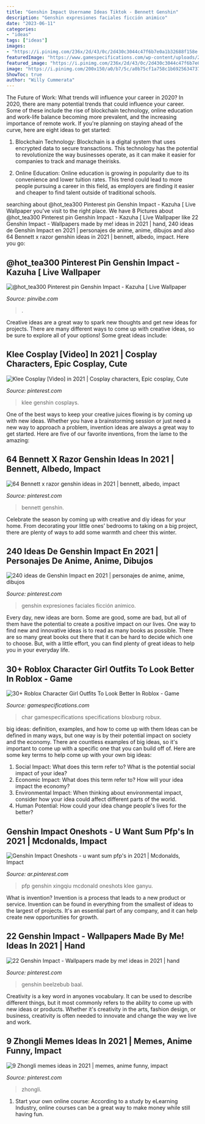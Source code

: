 ```yaml
---
title: "Genshin Impact Username Ideas Tiktok - Bennett Genshin"
description: "Genshin expresiones faciales ficción animico"
date: "2023-06-11"
categories:
- "ideas"
tags: ["ideas"]
images:
- "https://i.pinimg.com/236x/2d/43/0c/2d430c3044c47f6b7e0a1b32688f158e.jpg"
featuredImage: "https://www.gamespecifications.com/wp-content/uploads/2020/10/Roblox-Character-Girls.png"
featured_image: "https://i.pinimg.com/236x/2d/43/0c/2d430c3044c47f6b7e0a1b32688f158e.jpg"
image: "https://i.pinimg.com/200x150/a0/b7/5c/a0b75cf1a758c1b6925634737ab0673c.jpg"
ShowToc: true
author: "Willy Cummerata"
---
```



The Future of Work: What trends will influence your career in 2020?
In 2020, there are many potential trends that could influence your career. Some of these include the rise of blockchain technology, online education and work-life balance becoming more prevalent, and the increasing importance of remote work. If you're planning on staying ahead of the curve, here are eight ideas to get started:
1. Blockchain Technology: Blockchain is a digital system that uses encrypted data to secure transactions. This technology has the potential to revolutionize the way businesses operate, as it can make it easier for companies to track and manage theirisks.

2. Online Education: Online education is growing in popularity due to its convenience and lower tuition rates. This trend could lead to more people pursuing a career in this field, as employers are finding it easier and cheaper to find talent outside of traditional schools.


	

		
searching about @hot_tea300 Pinterest pin Genshin Impact - Kazuha [ Live Wallpaper you've visit to the right place. We have 8 Pictures about @hot_tea300 Pinterest pin Genshin Impact - Kazuha [ Live Wallpaper like 22 Genshin Impact - Wallpapers made by me! ideas in 2021 | hand, 240 ideas de Genshin Impact en 2021 | personajes de anime, anime, dibujos and also 64 Bennett x razor genshin ideas in 2021 | bennett, albedo, impact. Here you go:
		
    
## @hot_tea300 Pinterest Pin Genshin Impact - Kazuha [ Live Wallpaper

<img loading=lazy src="https://i.pinimg.com/474x/41/cd/5d/41cd5d5fe4b4597ffb3ce92021f249c0.jpg" onerror="this.onerror=null;this.src='https://tse4.mm.bing.net/th?id=OIP.vwmLs5eoi8bTaQ2x8YbqAQAAAA&amp;pid=15.1';" alt="@hot_tea300 Pinterest pin Genshin Impact - Kazuha [ Live Wallpaper">

_Source: pinvibe.com_

>. 

	

Creative ideas are a great way to spark new thoughts and get new ideas for projects. There are many different ways to come up with creative ideas, so be sure to explore all of your options! Some great ideas include:

    
## Klee Cosplay [Video] In 2021 | Cosplay Characters, Epic Cosplay, Cute

<img loading=lazy src="https://i.pinimg.com/736x/af/b1/6d/afb16dcca395d2072158087212ba6905.jpg" onerror="this.onerror=null;this.src='https://tse2.mm.bing.net/th?id=OIP.Mr27mtzj_aehzQGAJGQxQQHaNK&amp;pid=15.1';" alt="Klee Cosplay [Video] in 2021 | Cosplay characters, Epic cosplay, Cute">

_Source: pinterest.com_

>klee genshin cosplays. 

	

One of the best ways to keep your creative juices flowing is by coming up with new ideas. Whether you have a brainstorming session or just need a new way to approach a problem, invention ideas are always a great way to get started. Here are five of our favorite inventions, from the lame to the amazing: 

    
## 64 Bennett X Razor Genshin Ideas In 2021 | Bennett, Albedo, Impact

<img loading=lazy src="https://i.pinimg.com/200x150/a0/b7/5c/a0b75cf1a758c1b6925634737ab0673c.jpg" onerror="this.onerror=null;this.src='https://tse2.mm.bing.net/th?id=OIP.9L26jSnWTa38uZxygYePUAAAAA&amp;pid=15.1';" alt="64 Bennett x razor genshin ideas in 2021 | bennett, albedo, impact">

_Source: pinterest.com_

>bennett genshin. 

	

Celebrate the season by coming up with creative and diy ideas for your home. From decorating your little ones’ bedrooms to taking on a big project, there are plenty of ways to add some warmth and cheer this winter.

    
## 240 Ideas De Genshin Impact En 2021 | Personajes De Anime, Anime, Dibujos

<img loading=lazy src="https://i.pinimg.com/236x/c4/3c/0f/c43c0f60bff75e0d60324eed49892cf3.jpg" onerror="this.onerror=null;this.src='https://tse3.mm.bing.net/th?id=OIP.oAcoTK5ZfTMjzZFBxCpVnAAAAA&amp;pid=15.1';" alt="240 ideas de Genshin Impact en 2021 | personajes de anime, anime, dibujos">

_Source: pinterest.com_

>genshin expresiones faciales ficción animico. 

	

Every day, new ideas are born. Some are good, some are bad, but all of them have the potential to create a positive impact on our lives. One way to find new and innovative ideas is to read as many books as possible. There are so many great books out there that it can be hard to decide which one to choose. But, with a little effort, you can find plenty of great ideas to help you in your everyday life.

    
## 30+ Roblox Character Girl Outfits To Look Better In Roblox - Game

<img loading=lazy src="https://www.gamespecifications.com/wp-content/uploads/2020/10/Roblox-Character-Girls.png" onerror="this.onerror=null;this.src='https://tse4.mm.bing.net/th?id=OIP.wnirrfC68QATI3LTIIALPAHaEK&amp;pid=15.1';" alt="30+ Roblox Character Girl Outfits To Look Better In Roblox - Game">

_Source: gamespecifications.com_

>char gamespecifications specifications bloxburg robux. 

	

big ideas: definition, examples, and how to come up with them
Ideas can be defined in many ways, but one way is by their potential impact on society and the economy. There are countless examples of big ideas, so it's important to come up with a specific one that you can build off of. Here are some key terms to help come up with your own big ideas:
1. Social Impact: What does this term refer to? What is the potential social impact of your idea?  
2. Economic Impact: What does this term refer to? How will your idea impact the economy?  
3. Environmental Impact: When thinking about environmental impact, consider how your idea could affect different parts of the world. 
4. Human Potential: How could your idea change people's lives for the better?

    
## Genshin Impact Oneshots - U Want Sum Pfp&#039;s In 2021 | Mcdonalds, Impact

<img loading=lazy src="https://i.pinimg.com/originals/26/3d/10/263d1020bad4541d0302fd2557778e5a.jpg" onerror="this.onerror=null;this.src='https://tse2.mm.bing.net/th?id=OIP.S3jGi2QxWyb_ovZKKn_igAHaIA&amp;pid=15.1';" alt="Genshin Impact Oneshots - u want sum pfp&#039;s in 2021 | Mcdonalds, Impact">

_Source: ar.pinterest.com_

>pfp genshin xingqiu mcdonald oneshots klee ganyu. 

	

What is invention?
Invention is a process that leads to a new product or service. Invention can be found in everything from the smallest of ideas to the largest of projects. It's an essential part of any company, and it can help create new opportunities for growth.

    
## 22 Genshin Impact - Wallpapers Made By Me! Ideas In 2021 | Hand

<img loading=lazy src="https://i.pinimg.com/236x/2d/43/0c/2d430c3044c47f6b7e0a1b32688f158e.jpg" onerror="this.onerror=null;this.src='https://tse1.mm.bing.net/th?id=OIP.UO-FksdYzLDRKLBO2UYrwwAAAA&amp;pid=15.1';" alt="22 Genshin Impact - Wallpapers made by me! ideas in 2021 | hand">

_Source: pinterest.com_

>genshin beelzebub baal. 

	

Creativity is a key word in anyones vocabulary. It can be used to describe different things, but it most commonly refers to the ability to come up with new ideas or products. Whether it's creativity in the arts, fashion design, or business, creativity is often needed to innovate and change the way we live and work.

    
## 9 Zhongli Memes Ideas In 2021 | Memes, Anime Funny, Impact

<img loading=lazy src="https://i.pinimg.com/280x280_RS/e3/29/93/e329932d6c3a244d46462e6fa99e2d03.jpg" onerror="this.onerror=null;this.src='https://tse4.mm.bing.net/th?id=OIP.xHHaThM5tut7G8EayrBuOwAAAA&amp;pid=15.1';" alt="9 Zhongli memes ideas in 2021 | memes, anime funny, impact">

_Source: pinterest.com_

>zhongli. 

	

1. Start your own online course: According to a study by eLearning Industry, online courses can be a great way to make money while still having fun.


